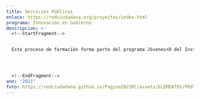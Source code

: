 ```yaml
---
title: Servicios Públicos
enlace: https://redciudadana.org/proyectos/index.html
programa: Innovación en Gobierno
descripcion: >-
  <!--StartFragment-->


  Este proceso de formación forma parte del programa Jóvenes+D del Instituto Holandés para la Democracia Multipartidaria (NIMD) organizado por Red Ciudadana permite a los participantes conocer teoría y aplicar casos prácticos sobre temas que actualmente marcan tendencia para mejorar la gobernabilidad y democracia a nivel municipal.




  <!--EndFragment-->
ano: "2021"
foto: https://redciudadana.github.io/Pagina2021RC/assets/ELEMENTOS/PROYECTOS/03_Plataforma%20de%20Servicios%20P%C3%BAblicos.jpg
---
```

